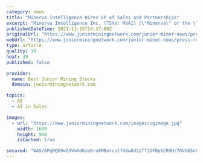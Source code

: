 ```yaml
---
category: news
title: "Minerva Intelligence Hires VP of Sales and Partnerships"
excerpt: "Minerva Intelligence Inc. (TSXV: MVAI) (\"Minerva\" or the \"Company\"), an artificial intelligence software company focused on building decision support tools for climate risk, mineral exploration and mining,"
publishedDateTime: 2021-11-15T14:37:00Z
originalUrl: "https://www.juniorminingnetwork.com/junior-miner-news/press-releases/2926-tsx-venture/mvai/110459-minerva-hires-vp-of-sales-and-partnerships.html"
webUrl: "https://www.juniorminingnetwork.com/junior-miner-news/press-releases/2926-tsx-venture/mvai/110459-minerva-hires-vp-of-sales-and-partnerships.html"
type: article
quality: 39
heat: 39
published: false

provider:
  name: Best Junior Mining Stocks
  domain: juniorminingnetwork.com

topics:
  - AI
  - AI in Sales

images:
  - url: "https://www.juniorminingnetwork.com/images/ogimage.jpg"
    width: 1600
    height: 900
    isCached: true

secured: "WAS/6PqMQ69wG5VmXdKzeKru8MBotcutfU6w8d2iTf1GFBp1CR9H/7GVd65nDENd4YeQQiuAmGxgR6cjz7bsd6pBn3iEmjS3ssthBUwhcnuHtbnn98LoFXyVQuMyLXzMqHl57tqv0LrJYAv9azOx2FtHSzXXtL+PexL/xmTQXvd5XifqpBsIJAHtghbRfo19EjY9UswMJ3lw+wNFjgm+BV9T0CihPKj04qBarcnJV7/qSsBmiNTnJhvgANy476r74pI9b2734l/mR+EFnbKAmDw13yU7MF26nlU04f0IDDf8Xw6bpgbZEaNaXNhavAmdEs4keDUmEtWprKiCa1sctxkHEV1ihSm7xxROhSJ9gKg=;NV/FwGr7shLvjDW5X5NKrg=="
---
```


